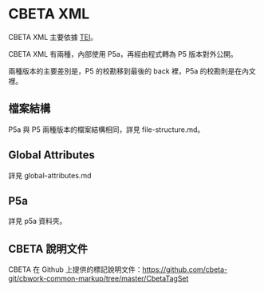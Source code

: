 # CBETA XML

CBETA XML 主要依據 [TEI](http://www.tei-c.org)。

CBETA XML 有兩種，內部使用 P5a，再經由程式轉為 P5 版本對外公開。

兩種版本的主要差別是，P5 的校勘移到最後的 back 裡，P5a 的校勘則是在內文裡。

## 檔案結構

P5a 與 P5 兩種版本的檔案結構相同，詳見 file-structure.md。

## Global Attributes

詳見 global-attributes.md

## P5a

詳見 p5a 資料夾。

## CBETA 說明文件

CBETA 在 Github 上提供的標記說明文件：https://github.com/cbeta-git/cbwork-common-markup/tree/master/CbetaTagSet
